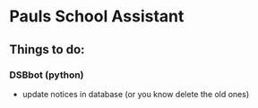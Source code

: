# Pauls School Assistant

## Things to do:

  ### DSBbot (python)
  - update notices in database (or you know delete the old ones)